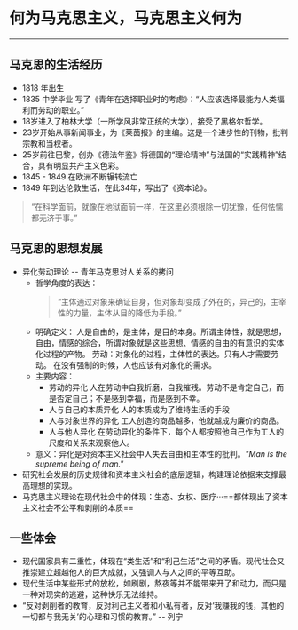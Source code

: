 # 何为马克思主义，马克思主义何为
---
## 马克思的生活经历
* 1818 年出生
* 1835 中学毕业
写了《青年在选择职业时的考虑》：“人应该选择最能为人类福利而劳动的职业。”
* 18岁进入了柏林大学（一所学风非常正统的大学），接受了黑格尔哲学。
* 23岁开始从事新闻事业，为《莱茵报》的主编。这是一个进步性的刊物，批判宗教和当权者。
* 25岁前往巴黎，创办《德法年鉴》将德国的“理论精神”与法国的“实践精神”结合，具有明显共产主义色彩。
* 1845 - 1849 在欧洲不断辗转流亡
* 1849 年到达伦敦生活，在此34年，写出了《资本论》。

> “在科学面前，就像在地狱面前一样，在这里必须根除一切犹豫，任何怯懦都无济于事。”

## 马克思的思想发展
* 异化劳动理论 -- 青年马克思对人关系的拷问
    * 哲学角度的表达：<blockquote>“主体通过对象来确证自身，但对象却变成了外在的，异己的，主宰性的力量，主体从目的降低为手段。”</blockquote>
    * 明确定义：
    人是自由的，是主体，是目的本身。所谓主体性，就是思想，自由，情感的综合，所谓对象就是这些思想、情感的自由的有意识的实体化过程的产物。
    劳动：对象化的过程，主体性的表达。只有人才需要劳动。
    在没有强制的时候，人也应该有对象化的需求。
    * 主要内容：
        * 劳动的异化
        人在劳动中自我折磨，自我摧残。劳动不是肯定自己，而是否定自己；不是感到幸福，而是感到不幸。
        * 人与自己的本质异化
        人的本质成为了维持生活的手段
        * 人与对象世界的异化
        工人创造的商品越多，他就越成为廉价的商品。
        * 人与他人异化
        在劳动异化的条件下，每个人都按照他自己作为工人的尺度和关系来观察他人。
    * 意义：异化是对资本主义社会中人失去自由和主体性的批判。_"Man is the supreme being of man."_
* 研究社会发展的历史规律和资本主义社会的底层逻辑，构建理论依据来支撑最高理想的实现。
* 马克思主义理论在现代社会中的体现：生态、女权、医疗···==都体现出了资本主义社会不公平和剥削的本质==
## 一些体会
* 现代国家具有二重性，体现在“类生活”和“利己生活”之间的矛盾。现代社会又推崇建立超越他人的巨大成就，又强调人与人之间的平等互助。
* 现代生活中某些形式的放松，如刷剧，熬夜等并不能带来开了和动力，而只是一种对现实的逃避，这种快乐无法维持。
* “反对剥削者的教育，反对利己主义者和小私有者，反对‘我赚我的钱，其他的一切都与我无关’的心理和习惯的教育。” -- 列宁
